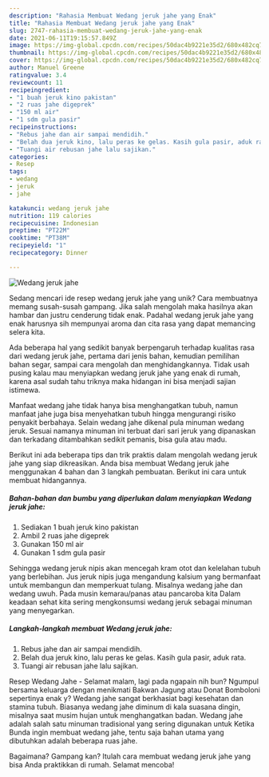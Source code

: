 ```yaml
---
description: "Rahasia Membuat Wedang jeruk jahe yang Enak"
title: "Rahasia Membuat Wedang jeruk jahe yang Enak"
slug: 2747-rahasia-membuat-wedang-jeruk-jahe-yang-enak
date: 2021-06-11T19:15:57.849Z
image: https://img-global.cpcdn.com/recipes/50dac4b9221e35d2/680x482cq70/wedang-jeruk-jahe-foto-resep-utama.jpg
thumbnail: https://img-global.cpcdn.com/recipes/50dac4b9221e35d2/680x482cq70/wedang-jeruk-jahe-foto-resep-utama.jpg
cover: https://img-global.cpcdn.com/recipes/50dac4b9221e35d2/680x482cq70/wedang-jeruk-jahe-foto-resep-utama.jpg
author: Manuel Greene
ratingvalue: 3.4
reviewcount: 11
recipeingredient:
- "1 buah jeruk kino pakistan"
- "2 ruas jahe digeprek"
- "150 ml air"
- "1 sdm gula pasir"
recipeinstructions:
- "Rebus jahe dan air sampai mendidih."
- "Belah dua jeruk kino, lalu peras ke gelas. Kasih gula pasir, aduk rata."
- "Tuangi air rebusan jahe lalu sajikan."
categories:
- Resep
tags:
- wedang
- jeruk
- jahe

katakunci: wedang jeruk jahe 
nutrition: 119 calories
recipecuisine: Indonesian
preptime: "PT22M"
cooktime: "PT38M"
recipeyield: "1"
recipecategory: Dinner

---
```



![Wedang jeruk jahe](https://img-global.cpcdn.com/recipes/50dac4b9221e35d2/680x482cq70/wedang-jeruk-jahe-foto-resep-utama.jpg)

Sedang mencari ide resep wedang jeruk jahe yang unik? Cara membuatnya memang susah-susah gampang. Jika salah mengolah maka hasilnya akan hambar dan justru cenderung tidak enak. Padahal wedang jeruk jahe yang enak harusnya sih mempunyai aroma dan cita rasa yang dapat memancing selera kita.

Ada beberapa hal yang sedikit banyak berpengaruh terhadap kualitas rasa dari wedang jeruk jahe, pertama dari jenis bahan, kemudian pemilihan bahan segar, sampai cara mengolah dan menghidangkannya. Tidak usah pusing kalau mau menyiapkan wedang jeruk jahe yang enak di rumah, karena asal sudah tahu triknya maka hidangan ini bisa menjadi sajian istimewa.

Manfaat wedang jahe tidak hanya bisa menghangatkan tubuh, namun manfaat jahe juga bisa menyehatkan tubuh hingga mengurangi risiko penyakit berbahaya. Selain wedang jahe dikenal pula minuman wedang jeruk. Sesuai namanya minuman ini terbuat dari sari jeruk yang dipanaskan dan terkadang ditambahkan sedikit pemanis, bisa gula atau madu.


Berikut ini ada beberapa tips dan trik praktis dalam mengolah wedang jeruk jahe yang siap dikreasikan. Anda bisa membuat Wedang jeruk jahe menggunakan 4 bahan dan 3 langkah pembuatan. Berikut ini cara untuk membuat hidangannya.

<!--inarticleads1-->

##### Bahan-bahan dan bumbu yang diperlukan dalam menyiapkan Wedang jeruk jahe:

1. Sediakan 1 buah jeruk kino pakistan
1. Ambil 2 ruas jahe digeprek
1. Gunakan 150 ml air
1. Gunakan 1 sdm gula pasir


Sehingga wedang jeruk nipis akan mencegah kram otot dan kelelahan tubuh yang berlebihan. Jus jeruk nipis juga mengandung kalsium yang bermanfaat untuk membangun dan memperkuat tulang. Misalnya wedang jahe dan wedang uwuh. Pada musin kemarau/panas atau pancaroba kita Dalam keadaan sehat kita sering mengkonsumsi wedang jeruk sebagai minuman yang menyegarkan. 

<!--inarticleads2-->

##### Langkah-langkah membuat Wedang jeruk jahe:

1. Rebus jahe dan air sampai mendidih.
1. Belah dua jeruk kino, lalu peras ke gelas. Kasih gula pasir, aduk rata.
1. Tuangi air rebusan jahe lalu sajikan.


Resep Wedang Jahe - Selamat malam, lagi pada ngapain nih bun? Ngumpul bersama keluarga dengan menikmati Bakwan Jagung atau Donat Bomboloni sepertinya enak y? Wedang jahe sangat berkhasiat bagi kesehatan dan stamina tubuh. Biasanya wedang jahe diminum di kala suasana dingin, misalnya saat musim hujan untuk menghangatkan badan. Wedang jahe adalah salah satu minuman tradisional yang sering digunakan untuk Ketika Bunda ingin membuat wedang jahe, tentu saja bahan utama yang dibutuhkan adalah beberapa ruas jahe. 

Bagaimana? Gampang kan? Itulah cara membuat wedang jeruk jahe yang bisa Anda praktikkan di rumah. Selamat mencoba!
